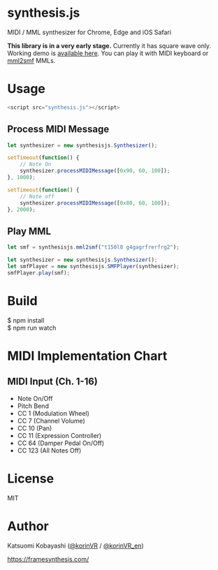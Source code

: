 # synthesis.js

MIDI / MML synthesizer for Chrome, Edge and iOS Safari

**This library is in a very early stage.** Currently it has square wave only.   
Working demo is [available here](https://framesynthesis.com/experiments/synthesis.js/examples/showcase/). You can play it with MIDI keyboard or [mml2smf](https://github.com/korinVR/mml2smf) MMLs.

# Usage

```js
<script src="synthesis.js"></script>
```

## Process MIDI Message

```js
let synthesizer = new synthesisjs.Synthesizer();

setTimeout(function() {
    // Note On
    synthesizer.processMIDIMessage([0x90, 60, 100]);
}, 1000);

setTimeout(function() {
    // Note off
    synthesizer.processMIDIMessage([0x80, 60, 100]);
}, 2000);
```

## Play MML

```js
let smf = synthesisjs.mml2smf("t150l8 g4gagrfrerfrg2");

let synthesizer = new synthesisjs.Synthesizer();
let smfPlayer = new synthesisjs.SMFPlayer(synthesizer);
smfPlayer.play(smf);
```

# Build

$ npm install  
$ npm run watch

# MIDI Implementation Chart

## MIDI Input (Ch. 1-16)

- Note On/Off
- Pitch Bend
- CC 1 (Modulation Wheel)
- CC 7 (Channel Volume)
- CC 10 (Pan)
- CC 11 (Expression Controller)
- CC 64 (Damper Pedal On/Off)
- CC 123 (All Notes Off)

# License

MIT

# Author

Katsuomi Kobayashi ([@korinVR](https://twitter.com/korinVR) / [@korinVR_en](https://twitter.com/korinVR_en))

https://framesynthesis.com/


